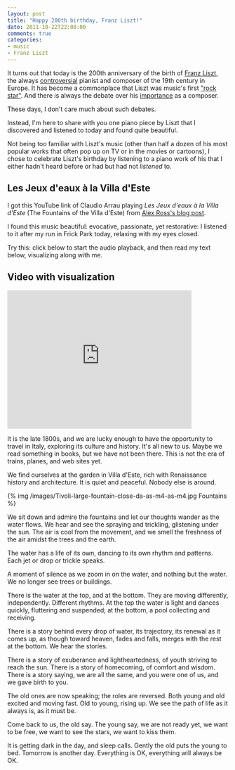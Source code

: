 ```yaml
---
layout: post
title: "Happy 200th birthday, Franz Liszt!"
date: 2011-10-22T22:08:00
comments: true
categories:
- music
- Franz Liszt
---
```

It turns out that today is the 200th anniversary of the birth of [Franz Liszt](http://en.wikipedia.org/wiki/Franz_Liszt), the always [controversial](http://www.nytimes.com/2011/10/23/arts/music/looking-at-franz-liszt-on-his-bicentenary.html) pianist and composer of the 19th century in Europe. It has become a commonplace that Liszt was music's first ["rock star"](http://www.npr.org/2011/10/22/141617637/how-franz-liszt-became-the-worlds-first-rock-star). And there is always the debate over his [importance](http://www.npr.org/blogs/deceptivecadence/2011/10/21/141562068/franz-liszt-at-200-an-important-but-not-great-composer) as a composer.

These days, I don't care much about such debates.

Instead, I'm here to share with you one piano piece by Liszt that I discovered and listened to today and found quite beautiful.

<!--more-->

Not being too familiar with Liszt's music (other than half a dozen of his most popular works that often pop up on TV or in the movies or cartoons), I chose to celebrate Liszt's birthday by listening to a piano work of his that I either hadn't heard before or had but had not *listened* to.

## Les Jeux d'eaux à la Villa d'Este

I got this YouTube link of Claudio Arrau playing *Les Jeux d'eaux à la Villa d'Este* (The Fountains of the Villa d'Este) from [Alex Ross's blog post](http://www.therestisnoise.com/2011/10/liszt-200.html).

I found this music beautiful: evocative, passionate, yet restorative: I listened to it after my run in Frick Park today, relaxing with my eyes closed.

Try this: click below to start the audio playback, and then read my text below, visualizing along with me.

## Video with visualization

<iframe width="420" height="315" src="http://www.youtube.com/embed/2DoGOGS3lC8" frameborder="0" allowfullscreen></iframe>

It is the late 1800s, and we are lucky enough to have the opportunity to travel in Italy, exploring its culture and history. It's all new to us. Maybe we read something in books, but we have not been there. This is not the era of trains, planes, and web sites yet.

We find ourselves at the garden in Villa d'Este, rich with Renaissance history and architecture. It is quiet and peaceful. Nobody else is around.

{% img /images/Tivoli-large-fountain-close-da-as-m4-as-m4.jpg Fountains %}

We sit down and admire the fountains and let our thoughts wander as the water flows. We hear and see the spraying and trickling, glistening under the sun. The air is cool from the movement, and we smell the freshness of the air amidst the trees and the earth.

The water has a life of its own, dancing to its own rhythm and patterns. Each jet or drop or trickle speaks.

A moment of silence as we zoom in on the water, and nothing but the water. We no longer see trees or buildings.

There is the water at the top, and at the bottom. They are moving differently, independently. Different rhythms. At the top the water is light and dances quickly, fluttering and suspended; at the bottom, a pool collecting and receiving.

There is a story behind every drop of water, its trajectory, its renewal as it comes up, as though toward heaven, fades and falls, merges with the rest at the bottom. We hear the stories.

There is a story of exuberance and lightheartedness, of youth striving to reach the sun. There is a story of homecoming, of comfort and wisdom. There is a story saying, we are all the same, and you were one of us, and we gave birth to you.

The old ones are now speaking; the roles are reversed. Both young and old excited and moving fast. Old to young, rising up. We see the path of life as it always is, as it must be.

Come back to us, the old say. The young say, we are not ready yet, we want to be free, we want to see the stars, we want to kiss them.

It is getting dark in the day, and sleep calls. Gently the old puts the young to bed. Tomorrow is another day. Everything is OK, everything will always be OK.
